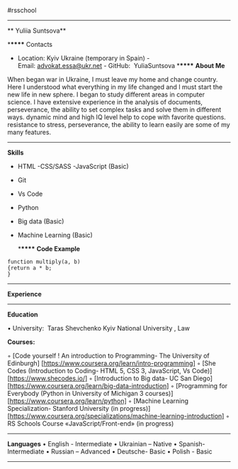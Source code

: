#rsschool

---

** Yuliia Suntsova**

\***\*\*\*\***
Contacts

- Location: Kyiv Ukraine (temporary in Spain) - Email: advokat.essa@ukr.net - GitHub:  YuliaSuntsova \***\*\*\*\***
  **About Me**

When began war in Ukraine, I must leave my home and change country. Here I understood what everything in my life changed and l must start the new life in new sphere. I began to study different areas in computer science. I have extensive experience in the analysis of documents, perseverance, the ability to set complex tasks and solve them in different ways. dynamic mind and high IQ level help to cope with favorite questions. resistance to stress, perseverance, the ability to learn easily are some of my many features.

---

**Skills**

- HTML
  -CSS/SASS
  -JavaScript (Basic)
- Git
- Vs Code
- Python
- Big data (Basic)
- Machine Learning (Basic)

  \***\*\*\*\***
  **Code Example**

```
function multiply(a, b)
{return a * b;
}
```

---

**Experience**

---

**Education**

• University:  Taras Shevchenko Kyiv National University , Law

**Courses:**

◦ [Code yourself ! An introduction to Programming- The University of Edinburgh] [https://www.coursera.org/learn/intro-programming]
◦ [She Codes (Introduction to Coding- HTML 5, CSS 3, JavaScript, Vs Code)][https://www.shecodes.io/]
◦ [Introduction to Big data- UC San Diego][https://www.coursera.org/learn/big-data-introduction]
◦ [Programming for Everybody (Python in University of Michigan 3 courses)][https://www.coursera.org/learn/python]
◦ [Machine Learning Specialization- Stanford University (in progress)] [https://www.coursera.org/specializations/machine-learning-introduction]
◦ RS Schools Course «JavaScript/Front-end» (in progress)

---

**Languages**
• English - Intermediate
• Ukrainian – Native
• Spanish- Intermediate
• Russian – Advanced
• Deutsche- Basic
• Polish - Basic

---
